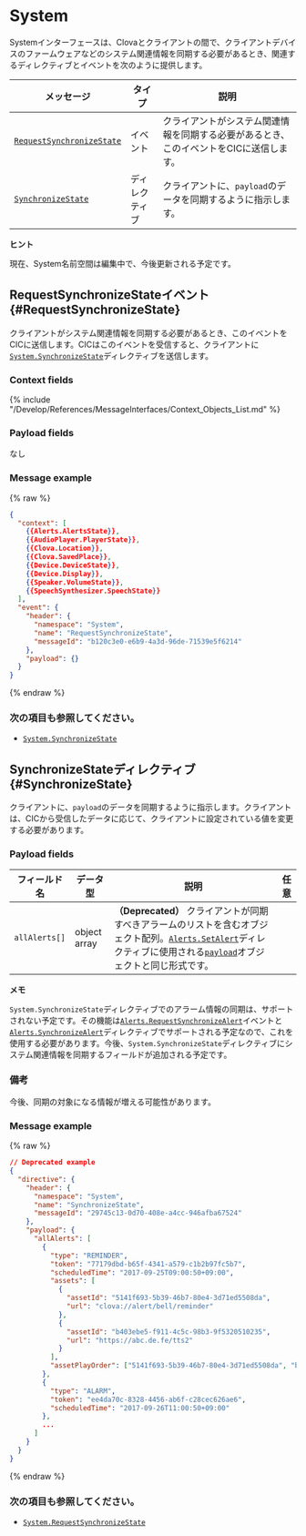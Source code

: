 # System

Systemインターフェースは、Clovaとクライアントの間で、クライアントデバイスのファームウェアなどのシステム関連情報を同期する必要があるとき、関連するディレクティブとイベントを次のように提供します。

| メッセージ         | タイプ  | 説明                                 |
|------------------|-----------|-------------------------------------------|
| [`RequestSynchronizeState`](#RequestSynchronizeState)  | イベント     | クライアントがシステム関連情報を同期する必要があるとき、このイベントをCICに送信します。 |
| [`SynchronizeState`](#SynchronizeState)                | ディレクティブ | クライアントに、`payload`のデータを同期するように指示します。            |

<div class="tip">
  <p><strong>ヒント</strong></p>
  <p>現在、System名前空間は編集中で、今後更新される予定です。</p>
</div>

## RequestSynchronizeStateイベント {#RequestSynchronizeState}
クライアントがシステム関連情報を同期する必要があるとき、このイベントをCICに送信します。CICはこのイベントを受信すると、クライアントに[`System.SynchronizeState`](#SynchronizeState)ディレクティブを送信します。

### Context fields

{% include "/Develop/References/MessageInterfaces/Context_Objects_List.md" %}

### Payload fields

なし

### Message example
{% raw %}
```json
{
  "context": [
    {{Alerts.AlertsState}},
    {{AudioPlayer.PlayerState}},
    {{Clova.Location}},
    {{Clova.SavedPlace}},
    {{Device.DeviceState}},
    {{Device.Display}},
    {{Speaker.VolumeState}},
    {{SpeechSynthesizer.SpeechState}}
  ],
  "event": {
    "header": {
      "namespace": "System",
      "name": "RequestSynchronizeState",
      "messageId": "b120c3e0-e6b9-4a3d-96de-71539e5f6214"
    },
    "payload": {}
  }
}
```
{% endraw %}

### 次の項目も参照してください。
* [`System.SynchronizeState`](/Develop/References/MessageInterfaces/System.md#SynchronizeState)

## SynchronizeStateディレクティブ {#SynchronizeState}
クライアントに、`payload`のデータを同期するように指示します。クライアントは、CICから受信したデータに応じて、クライアントに設定されている値を変更する必要があります。

### Payload fields

| フィールド名       | データ型    | 説明                     | 任意 |
|---------------|---------|-----------------------------|:---------:|
| `allAlerts[]`   | object array | **（Deprecated）** クライアントが同期すべきアラームのリストを含むオブジェクト配列。[`Alerts.SetAlert`](/Develop/References/MessageInterfaces/Alerts.md#SetAlert)ディレクティブに使用される[`payload`](/Develop/References/MessageInterfaces/Alerts.md#SetAlertPayload)オブジェクトと同じ形式です。 |     |

<div class="note">
  <p><strong>メモ</strong></p>
  <p><code>System.SynchronizeState</code>ディレクティブでのアラーム情報の同期は、サポートされない予定です。その機能は<a href="/Develop/References/MessageInterfaces/Alerts.md#RequestSynchronizeAlert"><code>Alerts.RequestSynchronizeAlert</code></a>イベントと<a href="/Develop/References/MessageInterfaces/Alerts.md#SynchronizeAlert"><code>Alerts.SynchronizeAlert</code></a>ディレクティブでサポートされる予定なので、これを使用する必要があります。今後、<code>System.SynchronizeState</code>ディレクティブにシステム関連情報を同期するフィールドが追加される予定です。</p>
</div>

### 備考
今後、同期の対象になる情報が増える可能性があります。

### Message example

{% raw %}

```json
// Deprecated example
{
  "directive": {
    "header": {
      "namespace": "System",
      "name": "SynchronizeState",
      "messageId": "29745c13-0d70-408e-a4cc-946afba67524"
    },
    "payload": {
      "allAlerts": [
        {
          "type": "REMINDER",
          "token": "77179dbd-b65f-4341-a579-c1b2b97fc5b7",
          "scheduledTime": "2017-09-25T09:00:50+09:00",
          "assets": [
            {
              "assetId": "5141f693-5b39-46b7-80e4-3d71ed5508da",
              "url": "clova://alert/bell/reminder"
            },
            {
              "assetId": "b403ebe5-f911-4c5c-98b3-9f5320510235",
              "url": "https://abc.de.fe/tts2"
            }
          ],
          "assetPlayOrder": ["5141f693-5b39-46b7-80e4-3d71ed5508da", "b403ebe5-f911-4c5c-98b3-9f5320510235"]
        },
        {
          "type": "ALARM",
          "token": "ee4da70c-8328-4456-ab6f-c28cec626ae6",
          "scheduledTime": "2017-09-26T11:00:50+09:00"
        },
        ...
      ]
    }
  }
}
```

{% endraw %}

### 次の項目も参照してください。
* [`System.RequestSynchronizeState`](#RequestSynchronizeState)
